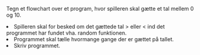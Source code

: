 
<p>Tegn et flowchart over et program, hvor spilleren skal gætte et tal mellem 0 og 10.
<li>Spilleren skal for besked om det gættede tal > eller < ind det programmet har fundet vha. random funktionen.
</li>
<li>Programmet skal tælle hvormange gange der er gættet på tallet.</li>
<li>Skriv programmet.</li></p>